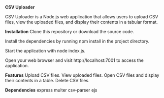 
**CSV Uploader**


CSV Uploader is a Node.js web application that allows users to upload CSV files, view the uploaded files, and display their contents in a tabular format.

**Installation**
Clone this repository or download the source code.

Install the dependencies by running npm install in the project directory.

Start the application with node index.js.

Open your web browser and visit http://localhost:7001 to access the application.

**Features**
Upload CSV files.
View uploaded files.
Open CSV files and display their contents in a table.
Delete CSV files.

**Dependencies**
express
multer
csv-parser
ejs
